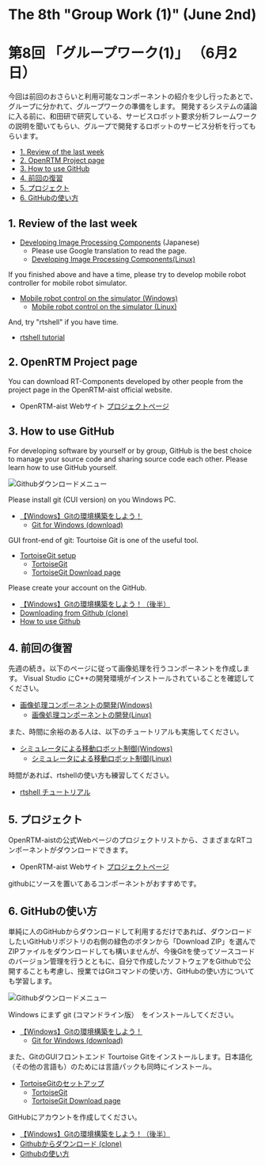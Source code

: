 # The 8th "Group Work (1)" (June 2nd)
# 第8回 「グループワーク(1)」 （6月2日）

今回は前回のおさらいと利用可能なコンポーネントの紹介を少し行ったあとで、グループに分かれて、グループワークの準備をします。
開発するシステムの議論に入る前に、和田研で研究している、サービスロボット要求分析フレームワークの説明を聞いてもらい、グループで開発するロボットのサービス分析を行ってもらいます。

<!-- TOC -->

- [1. Review of the last week](#1-review-of-the-last-week)
- [2. OpenRTM Project page](#2-openrtm-project-page)
- [3. How to use GitHub](#3-how-to-use-github)
- [4. 前回の復習](#4-前回の復習)
- [5. プロジェクト](#5-プロジェクト)
- [6. GitHubの使い方](#6-githubの使い方)

<!-- /TOC -->


## 1. Review of the last week

- [Developing Image Processing Components](https://www.openrtm.org/openrtm/ja/node/6057) (Japanese)
  - Please use Google translation to read the page.
  - [Developing Image Processing Components(Linux)](https://openrtm.org/openrtm/ja/node/6058)

If you finished above and have a time, please try to develop mobile robot controller for mobile robot simulator.
- [Mobile robot control on the simulator (Windows)](https://openrtm.org/openrtm/en/node/6863)
  - [Mobile robot control on the simulator (Linux)](https://openrtm.org/openrtm/ja/node/6864)

And, try "rtshell" if you have time.
- [rtshell tutorial](https://openrtm.org/openrtm/sites/default/files/6705/2019SummerCamp-04.pdf)


## 2. OpenRTM Project page

You can download RT-Components developed by other people from the project page in the OpenRTM-aist official website.

- OpenRTM-aist Webサイト [プロジェクトページ](https://openrtm.org/openrtm/ja/content/rt%E3%82%B3%E3%83%B3%E3%83%9D%E3%83%BC%E3%83%8D%E3%83%B3%E3%83%88)

## 3. How to use GitHub

For developing software by yourself or by group, GitHub is the best choice to manage your source code and sharing source code each other.
Please learn how to use GitHub yourself.

![Githubダウンロードメニュー](https://user-images.githubusercontent.com/11814060/83472077-57637280-a4c1-11ea-857f-a5e3452a4bb5.png)


Please install git (CUI version) on you Windows PC.

- [【Windows】Gitの環境構築をしよう！](https://prog-8.com/docs/git-env-win)
  - [Git for Windows (download)](https://git-for-windows.github.io/)

GUI front-end of git: Tourtoise Git is one of the useful tool.

- [TortoiseGit setup](https://qiita.com/SkyLaptor/items/6347f38c8c010f4d5bd2)
  - [TortoiseGit](https://tortoisegit.org/)
  - [TortoiseGit Download page](https://tortoisegit.org/download/)
  
Please create your account on the GitHub.

- [【Windows】Gitの環境構築をしよう！（後半）](https://prog-8.com/docs/git-env-win)
- [Downloading from Github (clone)](https://qiita.com/masamitsu-konya/items/abb572337156e4d003cf)
- [How to use Github](https://qiita.com/nnahito/items/565f8755e70c51532459)


## 4. 前回の復習

先週の続き。以下のページに従って画像処理を行うコンポーネントを作成します。
Visual Studio にC++の開発環境がインストールされていることを確認してください。

- [画像処理コンポーネントの開発(Windows)](https://openrtm.org/openrtm/ja/node/6057)
  - [画像処理コンポーネントの開発(Linux)](https://openrtm.org/openrtm/ja/node/6058)

また、時間に余裕のある人は、以下のチュートリアルも実施してください。
- [シミュレータによる移動ロボット制御(Windows)](https://openrtm.org/openrtm/ja/node/6550)
  - [シミュレータによる移動ロボット制御(Linux)](https://openrtm.org/openrtm/ja/node/6551)

時間があれば、rtshellの使い方も練習してください。
- [rtshell チュートリアル](https://openrtm.org/openrtm/sites/default/files/6705/2019SummerCamp-04.pdf)

## 5. プロジェクト

OpenRTM-aistの公式Webページのプロジェクトリストから、さまざまなRTコンポーネントがダウンロードできます。

- OpenRTM-aist Webサイト [プロジェクトページ](https://openrtm.org/openrtm/ja/content/rt%E3%82%B3%E3%83%B3%E3%83%9D%E3%83%BC%E3%83%8D%E3%83%B3%E3%83%88)

githubにソースを置いてあるコンポーネントがおすすめです。

## 6. GitHubの使い方

単純に人のGitHubからダウンロードして利用するだけであれば、ダウンロードしたいGitHubリポジトリの右側の緑色のボタンから「Download ZIP」を選んでZIPファイルをダウンロードしても構いませんが、今後Gitを使ってソースコードのバージョン管理を行うとともに、自分で作成したソフトウェアをGithubで公開することも考慮し、授業ではGitコマンドの使い方、GitHubの使い方についても学習します。

![Githubダウンロードメニュー](https://user-images.githubusercontent.com/11814060/83472077-57637280-a4c1-11ea-857f-a5e3452a4bb5.png)


Windows にまず git (コマンドライン版）　をインストールしてください。

- [【Windows】Gitの環境構築をしよう！](https://prog-8.com/docs/git-env-win)
  - [Git for Windows (download)](https://git-for-windows.github.io/)

また、GitのGUIフロントエンド Tourtoise Gitをインストールします。日本語化（その他の言語も）のためには言語パックも同時にインストール。

- [TortoiseGitのセットアップ](https://qiita.com/SkyLaptor/items/6347f38c8c010f4d5bd2)
  - [TortoiseGit](https://tortoisegit.org/)
  - [TortoiseGit Download page](https://tortoisegit.org/download/)
  
GitHubにアカウントを作成してください。

- [【Windows】Gitの環境構築をしよう！（後半）](https://prog-8.com/docs/git-env-win)
- [Githubからダウンロード (clone)](https://qiita.com/masamitsu-konya/items/abb572337156e4d003cf)
- [Githubの使い方](https://qiita.com/nnahito/items/565f8755e70c51532459)


